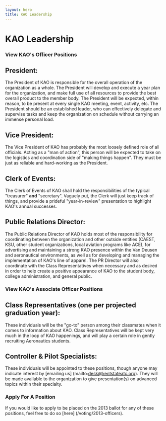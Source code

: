 ```yaml
---
layout: hero
title: KAO Leadership
---
```

# KAO Leadership

### View KAO's Officer Positions

President:
- 
The President of KAO is responsible for the overall operation of the organization as a whole. The President will develop and execute a year plan for the organization, and make full use of all resources to provide the best overall product to the member body. The President will be expected, within reason, to be present at every single KAO meeting, event, activity, etc. The President should be an established leader, who can effectively delegate and supervise tasks and keep the organization on schedule without carrying an immense personal load.

Vice President:
-
The Vice President of KAO has probably the most loosely defined role of all officials. Acting as a "man of action", this person will be expected to take on the logistics and coordination side of "making things happen". They must be just as reliable and hard-working as the President.

Clerk of Events:
-
The Clerk of Events of KAO shall hold the responsibilities of the typical "treasurer" **and** "secretary". Vaguely put, the Clerk will just keep track of things, and provide a prideful "year-in-review" presentation to highlight KAO's annual successes.

Public Relations Director:
-
The Public Relations Director of KAO holds most of the responsibility for coordinating between the organization and other outside entities (CAEST, KSU, other student organizations, local aviation programs like ACE), for advertising and maintaining a strong KAO presence within the Van Deusen and aeronautical environments, as well as for developing and managing the implementation of KAO's line of apparel. The PR Director will also coordinate with the Class Representatives when necessary and as desired in order to help create a positive appearance of KAO to the student body, college administration, and general public.


### View KAO's Associate Officer Positions

Class Representatives (one per projected graduation year):
-
These individuals will be the "go-to" person among their classmates when it comes to information about KAO. Class Representatives will be kept very much in the loop of KAO happenings, and will play a certain role in gently recruiting Aeronautics students.

Controller & Pilot Specialists:
-
These individuals will be appointed to these positions, though anyone may indicate interest by [emailing us] (mailto:desk@kentstateatc.org). They will be made available to the organization to give presentation(s) on advanced topics within their specialty.


### Apply For A Position
If you would like to apply to be placed on the 2013 ballot for any of these positions, feel free to do so [here] (/voting/2013-officers).

